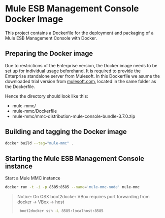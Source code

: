 Mule ESB Management Console Docker Image
===============

This project contains a Dockerfile for the deployment and packaging of a Mule ESB Management Console with Docker.

Preparing the Docker image
---------------

Due to restrictions of the Enterprise version, the Docker image needs to be set up for individual usage beforehand. It is required to provide the Enterprise standalone server from Mulesoft. In this Dockerfile we asume the downloaded trial version from [mulesoft.com](http://www.mulesoft.com/mule-esb-enterprise-30-day-trial), located in the same folder as the Dockerfile.

Hence the directory should look like this:
* mule-mmc/
* mule-mmc/Dockerfile
* mule-mmc/mmc-distribution-mule-console-bundle-3.7.0.zip

Building and tagging the Docker image
---------------

```bash
docker build --tag="mule-mmc" .
```

Starting the Mule ESB Management Console instance
---------------

Start a Mule MMC instance

```bash
docker run -t -i -p 8585:8585 --name='mule-mmc-node' mule-mmc
```

> Notice: On OSX boot2docker VBox requires port forwarding from docker -> VBox -> host
>
> ```bash
>  boot2docker ssh -L 8585:localhost:8585
> ```